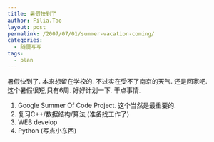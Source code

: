 ```yaml
---
title: 暑假快到了
author: Filia.Tao
layout: post
permalink: /2007/07/01/summer-vacation-coming/
categories:
  - 随便写写
tags:
  - plan
---
```

暑假快到了. 本来想留在学校的. 不过实在受不了南京的天气. 还是回家吧.  
这个暑假很短,只有6周. 好好计划一下. 干点事情.  
1. Google Summer Of Code Project. 这个当然是最重要的.  
2. 复习C++/数据结构/算法 (准备找工作了)  
3. WEB develop  
4. Python (写点小东西)